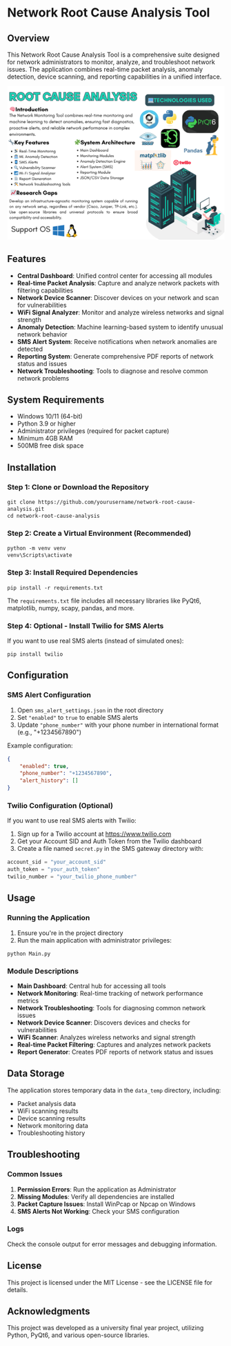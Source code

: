# Network Root Cause Analysis Tool

## Overview

This Network Root Cause Analysis Tool is a comprehensive suite designed for network administrators to monitor, analyze, and troubleshoot network issues. The application combines real-time packet analysis, anomaly detection, device scanning, and reporting capabilities in a unified interface.

![Project Poster](images/Final_Year_Project.png)



## Features

- **Central Dashboard**: Unified control center for accessing all modules
- **Real-time Packet Analysis**: Capture and analyze network packets with filtering capabilities
- **Network Device Scanner**: Discover devices on your network and scan for vulnerabilities
- **WiFi Signal Analyzer**: Monitor and analyze wireless networks and signal strength
- **Anomaly Detection**: Machine learning-based system to identify unusual network behavior
- **SMS Alert System**: Receive notifications when network anomalies are detected
- **Reporting System**: Generate comprehensive PDF reports of network status and issues
- **Network Troubleshooting**: Tools to diagnose and resolve common network problems

## System Requirements

- Windows 10/11 (64-bit)
- Python 3.9 or higher
- Administrator privileges (required for packet capture)
- Minimum 4GB RAM
- 500MB free disk space

## Installation

### Step 1: Clone or Download the Repository

```
git clone https://github.com/yourusername/network-root-cause-analysis.git
cd network-root-cause-analysis
```

### Step 2: Create a Virtual Environment (Recommended)

```
python -m venv venv
venv\Scripts\activate
```

### Step 3: Install Required Dependencies

```
pip install -r requirements.txt
```

The `requirements.txt` file includes all necessary libraries like PyQt6, matplotlib, numpy, scapy, pandas, and more.

### Step 4: Optional - Install Twilio for SMS Alerts

If you want to use real SMS alerts (instead of simulated ones):

```
pip install twilio
```

## Configuration

### SMS Alert Configuration

1. Open `sms_alert_settings.json` in the root directory
2. Set `"enabled"` to `true` to enable SMS alerts
3. Update `"phone_number"` with your phone number in international format (e.g., "+1234567890")

Example configuration:
```json
{
    "enabled": true,
    "phone_number": "+1234567890",
    "alert_history": []
}
```

### Twilio Configuration (Optional)

If you want to use real SMS alerts with Twilio:

1. Sign up for a Twilio account at https://www.twilio.com
2. Get your Account SID and Auth Token from the Twilio dashboard
3. Create a file named `secret.py` in the SMS gateway directory with:

```python
account_sid = "your_account_sid"
auth_token = "your_auth_token"
twilio_number = "your_twilio_phone_number"
```

## Usage

### Running the Application

1. Ensure you're in the project directory
2. Run the main application with administrator privileges:

```
python Main.py
```

### Module Descriptions

- **Main Dashboard**: Central hub for accessing all tools
- **Network Monitoring**: Real-time tracking of network performance metrics
- **Network Troubleshooting**: Tools for diagnosing common network issues
- **Network Device Scanner**: Discovers devices and checks for vulnerabilities
- **WiFi Scanner**: Analyzes wireless networks and signal strength
- **Real-time Packet Filtering**: Captures and analyzes network packets
- **Report Generator**: Creates PDF reports of network status and issues

## Data Storage

The application stores temporary data in the `data_temp` directory, including:
- Packet analysis data
- WiFi scanning results
- Device scanning results
- Network monitoring data
- Troubleshooting history

## Troubleshooting

### Common Issues

1. **Permission Errors**: Run the application as Administrator
2. **Missing Modules**: Verify all dependencies are installed
3. **Packet Capture Issues**: Install WinPcap or Npcap on Windows
4. **SMS Alerts Not Working**: Check your SMS configuration

### Logs

Check the console output for error messages and debugging information.

## License

This project is licensed under the MIT License - see the LICENSE file for details.

## Acknowledgments

This project was developed as a university final year project, utilizing Python, PyQt6, and various open-source libraries.
